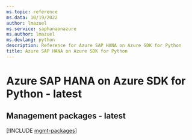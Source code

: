 ```yaml
---
ms.topic: reference
ms.data: 10/19/2022
author: lmazuel
ms.service: saphanaonazure
ms.author: lmazuel
ms.devlang: python
description: Reference for Azure SAP HANA on Azure SDK for Python
title: Azure SAP HANA on Azure SDK for Python
---
```

# Azure SAP HANA on Azure SDK for Python - latest

## Management packages - latest
[!INCLUDE [mgmt-packages](sap-hana-on-azure-mgmt-index.md)]